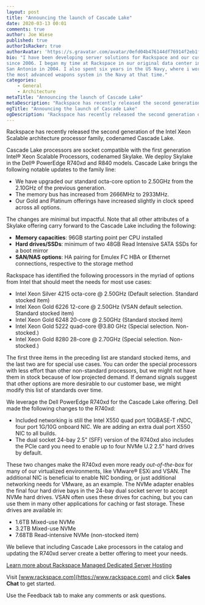 ```yaml
---
layout: post
title: "Announcing the launch of Cascade Lake"
date: 2020-03-13 00:01
comments: true
author: Joe Wiese
published: true
authorIsRacker: true
authorAvatar: 'https://s.gravatar.com/avatar/0efd04b476144df76914f2eb1fbf86de'
bio: "I have been developing server solutions for Rackspace and our customers
since 2006. I began my time at Rackspace in our original data center in downtown
San Antonio in 2004. I also spent six years in the US Navy, where i worked on
the most advanced weapons system in the Navy at that time."
categories:
    - General
    - Architecture
metaTitle: "Announcing the launch of Cascade Lake"
metaDescription: "Rackspace has recently released the second generation of the Intel Xeon Scalable architecture processor family, codenamed Cascade Lake."
ogTitle: "Announcing the launch of Cascade Lake"
ogDescription: "Rackspace has recently released the second generation of the Intel Xeon Scalable architecture processor family, codenamed Cascade Lake."
---
```


Rackspace has recently released the second generation of the Intel Xeon Scalable
architecture processor family, codenamed Cascade Lake.

<!-- more -->

Cascade Lake processors are socket compatible with the first generation Intel&reg;
Xeon Scalable Processors, codenamed Skylake. We deploy Skylake in the Dell&reg;
PowerEdge R740xd and R840 models. Cascade Lake brings the following notable
updates to the family line:

- We have upgraded our standard octa-core option to 2.50GHz from the 2.10GHz
  of the previous generation.
- The memory bus has increased from 2666MHz to 2933MHz.
- Our Gold and Platinum offerings have increased slightly in clock speed across
  all options.

The changes are minimal but impactful. Note that all other attributes of a
Skylake offering carry forward to the Cascade Lake including the following:

- **Memory capacities**: 96GB starting point per CPU installed
- **Hard drives/SSDs**: minimum of two 48GB Read Intensive SATA SSDs for a boot mirror
- **SAN/NAS options**: HA pairing for Emulex FC HBA or Ethernet connections,
  respective to the storage method

Rackspace has identified the following processors in the myriad of options from
Intel that should meet the needs for most use cases:

- Intel Xeon Silver 4215 octa-core @ 2.50GHz (Default selection. Standard stocked item)
- Intel Xeon Gold 6226 12-core @ 2.50GHz (VSAN default selection. Standard stocked item)
- Intel Xeon Gold 6248 20-core @ 2.50GHz (Standard stocked item)
- Intel Xeon Gold 5222 quad-core @3.80 GHz (Special selection. Non-stocked.)
- Intel Xeon Gold 8280 28-core @ 2.70GHz (Special selection. Non-stocked.)

The first three items in the preceding list are standard stocked items, and the
last two are for special use cases. You can order the special processors with
less effort than other non-standard processors, but we might not have them in
stock because of low projected demand. If demand signals suggest that other
options are more desirable to our customer base, we might modify this list of
standards over time.

We leverage the Dell PowerEdge R740xd for the Cascade Lake offering. Dell made
the following changes to the R740xd:

- Included networking is still the Intel X550 quad port 10GBASE-T rNDC, four
  port 1G/10G onboard NIC. We are adding an extra dual port X550 NIC to all builds.
- The dual socket 24-bay 2.5" (SFF) version of the R740xd also includes the
  PCIe card you need to enable up to four NVMe U.2 2.5" hard drives by default.

These two changes make the R740xd even more ready *out-of-the-box* for many of
our virtualized environments, like VMware&reg; ESXi and VSAN. The additional NIC
is beneficial to enable NIC bonding, or just additional networking needs for
VMware, as an example. The NVMe adapter enables the final four hard drive bays
in the 24-bay dual socket server to accept NVMe hard drives. VSAN often uses
these drives for caching, but you can use them in many other applications for
caching or fast storage. These drives are available in:

- 1.6TB Mixed-use NVMe
- 3.2TB Mixed-use NVMe
- 7.68TB Read-intensive NVMe (non-stocked item)

We believe that including Cascade Lake processors in the catalog and updating
the R740xd server create a better offering to meet your needs.

<a class="cta purple" id="cta" href="https://www.rackspace.com/dedicated-servers">Learn more about Rackspace Managed Dedicated Server Hosting</a>

Visit [www.rackspace.com](https://www.rackspace.com) and click **Sales Chat**
to get started.

Use the Feedback tab to make any comments or ask questions.
